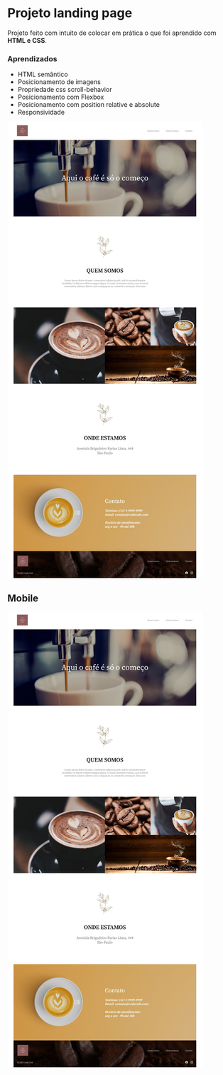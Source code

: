 # Projeto landing page

Projeto feito com intuito de colocar em prática o que foi aprendido com **HTML e CSS**.

 

### Aprendizados
-  HTML semântico
-  Posicionamento de imagens
-  Propriedade css scroll-behavior
-  Posicionamento com Flexbox
-  Posicionamento com position relative e absolute
-  Responsividade


![preview desktop](https://github.com/diegom-silva/landing-page-code-cafe/blob/main/assets/desktop.png?raw=true)


## Mobile

![preview mobile](https://github.com/diegom-silva/landing-page-code-cafe/blob/main/assets/desktop.png?raw=true)

